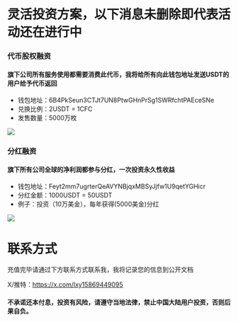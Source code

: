 # 灵活投资方案，以下消息未删除即代表活动还在进行中

### 代币股权融资
#### 旗下公司所有服务使用都需要消费此代币，我将给所有向此钱包地址发送USDT的用户给予代币返回
- 钱包地址：6B4PkSeun3CTJt7UN8PtwGHnPrSg1SWRfchtPAEceSNe
- 兑换比例：2USDT = 1CFC
- 发售数量：5000万枚

![](https://yougonglin.github.io/The-official-website-of-Apocalypse-Mountain-Forest-Enterprise/website/atlas/share_2025-07-06_15_46_33_641.png)

### 分红融资
#### 旗下所有公司全球的净利润都参与分红，一次投资永久性收益
- 钱包地址：Feyt2mm7ugrterQeAVYNBjqxMBSyJjfw1U9qetYGHicr
- 分红金额：1000USDT = 50USDT
- 例子：投资（10万美金），每年获得(5000美金)分红

![](https://yougonglin.github.io/The-official-website-of-Apocalypse-Mountain-Forest-Enterprise/website/atlas/Huobi_Deposit_USDT_1751789136709.jpg)

# 联系方式

充值完毕请通过下方联系方式联系我，我将记录您的信息到公开文档

X/推特：https://x.com/lxy15869449095

#### 不承诺还本付息，投资有风险，请遵守当地法律，禁止中国大陆用户投资，否则后果自负。